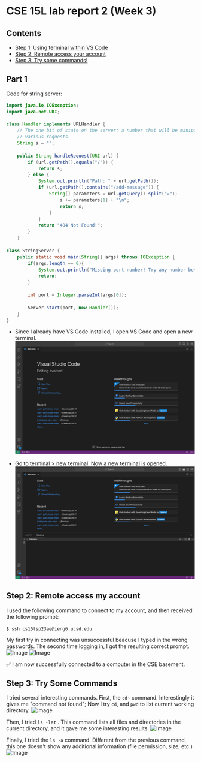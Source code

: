 # CSE 15L lab report 2 (Week 3)

## Contents 
* [Step 1: Using terminal within VS Code](#step-1-using-terminal-within-vs-code)
* [Step 2: Remote access your account](#step-2-Remote-access-your-account)
* [Step 3: Try some commands!](#step-3-Try-Some-Commands)


## Part 1
Code for string server: 
```java
import java.io.IOException;
import java.net.URI;

class Handler implements URLHandler {
    // The one bit of state on the server: a number that will be manipulated by
    // various requests.
    String s = ""; 

    public String handleRequest(URI url) {
        if (url.getPath().equals("/")) {
            return s;
        } else {
            System.out.println("Path: " + url.getPath());
            if (url.getPath().contains("/add-message")) {
                String[] parameters = url.getQuery().split("=");
                    s += parameters[1] + "\n";
                    return s;
                }
            }
            return "404 Not Found!";
        }
    }

class StringServer {
    public static void main(String[] args) throws IOException {
        if(args.length == 0){
            System.out.println("Missing port number! Try any number between 1024 to 49151");
            return;
        }

        int port = Integer.parseInt(args[0]);

        Server.start(port, new Handler());
    }
}


```

* Since I already have VS Code installed, I open VS Code and open a new terminal. 
![Image](1.png)

* Go to terminal > new terminal. Now a new terminal is opened. 
![Image](2.png)

## Step 2: Remote access my account

I used the following command to connect to my account, and then received the following prompt:
  
  ```$ ssh cs15lsp23ae@ieng6.ucsd.edu```
  
 My first try in connecting was unsuccessful beacuse I typed in the wrong passwords. The second time logging in, I got the resulting correct prompt. 
  ![Image](3.png)
  ![Image](4.png)

  
  ✅ I am now successfully connected to a computer in the CSE basement. 
  
## Step 3: Try Some Commands
I tried several interesting commands. 
First, the ```cd~``` command. Interestingly it gives me "command not found"; Now I try ```cd```, and ```pwd``` to list current working directory. 
  ![Image](5.png)

Then, I tried ```ls -lat``` . This command lists all files and directories in the current directory, and it gave me some interesting results. 
  ![Image](6.png)
  
  Finally, I tried the ```ls -a``` command. Different from the previous command, this one doesn't show any additional information (file permission, size, etc.) 
 ![Image](7.png)
